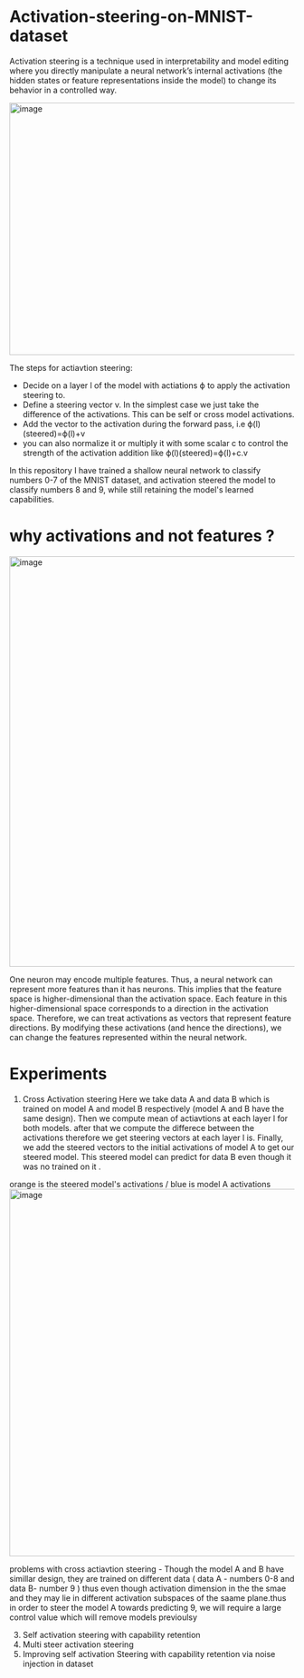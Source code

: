 # Activation-steering-on-MNIST-dataset

Activation steering is a technique used in interpretability and model editing where you directly manipulate a neural network’s internal activations (the hidden states or feature representations inside the model) to change its behavior in a controlled way.

<img width="669" height="445" alt="image" src="https://github.com/user-attachments/assets/d8fa88b4-723c-46ab-ba75-910f4f2968c5" />

The steps for actiavtion steering:

- Decide on a layer l of the model with actiations ϕ to apply the activation steering to.
- Define a steering vector v. In the simplest case we just take the difference of the activations. This can be self or cross model activations.
- Add the vector to the activation during the forward pass, i.e ϕ(l)(steered)=ϕ(l)+v
- you can also normalize it or multiply it with some scalar c to control the strength of the activation addition like ϕ(l)(steered)=ϕ(l)+c.v

In this repository I have trained a shallow neural network to classify numbers 0-7 of the MNIST dataset, and activation steered the model to classify numbers 8 and 9, while still retaining the model's learned capabilities. 

# why activations and not features ?

<img width="724" height="724" alt="image" src="https://github.com/user-attachments/assets/e0f9acd7-9c6d-4107-a299-d09f7f64f613" />



One neuron may encode multiple features. Thus, a neural network can represent more features than it has neurons. This implies that the feature space is higher-dimensional than the activation space. Each feature in this higher-dimensional space corresponds to a direction in the activation space. Therefore, we can treat activations as vectors that represent feature directions. By modifying these activations (and hence the directions), we can change the features represented within the neural network.

# Experiments

1. Cross Activation steering
Here we take data A and data B which is trained on model A and model B respectively (model A and B have the same design). Then we compute mean of actiavtions at each layer l for both models. after that we compute the differece between the activations therefore we get steering vectors at each layer l is. Finally, we add the steered vectors to the initial activations of model A to get our steered model. This steered model can predict for data B even though it was no trained on it .

orange is the steered model's activations / blue is model A activations 
<img width="680" height="648" alt="image" src="https://github.com/user-attachments/assets/d5654d3e-458f-4144-8f13-c0c0cbdb6bfd" />

problems with cross actiavtion steering - Though the model A and B have simillar design, they are trained on different data ( data A - numbers 0-8 and data B- number 9 ) thus even though activation dimension in the the smae and they may lie in different activation subspaces of the saame plane.thus in order to steer the model A towards predicting 9, we will require a large control value which will remove models previoulsy 
   
3. Self activation steering with capability retention
4. Multi steer activation steering
5. Improving self activation Steering with capability retention via noise injection in dataset
   
